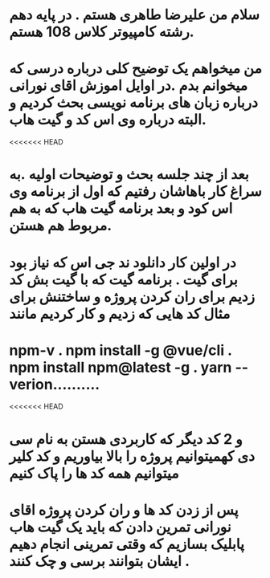 #  سلام من علیرضا طاهری هستم . در پایه دهم رشته کامپیوتر کلاس 108 هستم.
# من میخواهم یک توضیح کلی درباره درسی که میخوانم بدم .در اوایل اموزش اقای نورانی درباره زبان های برنامه نویسی بحث کردیم و البته درباره وی اس کد و گیت هاب.
<<<<<<< HEAD
# بعد از چند جلسه بحث و توضیحات اولیه .به سراغ کار باهاشان رفتیم که اول از برنامه وی اس کود و بعد برنامه گیت هاب که به هم مربوط هم هستن.
# در اولین کار دانلود ند جی اس که نیاز بود  برای گیت . برنامه گیت که با گیت بش کد زدیم برای ران کردن پروژه و ساختنش برای مثال کد هایی که زدیم و کار کردیم مانند 
# npm-v . npm install -g @vue/cli . npm install npm@latest -g . yarn --verion..........
<<<<<<< HEAD
# و 2 کد دیگر که کاربردی هستن به نام سی دی کهمیتوانیم پروژه را بالا بیاوریم و کد کلیر میتوانیم همه کد ها را پاک کنیم
# پس از زدن کد ها و ران کردن پروژه اقای نورانی تمرین دادن که باید یک گیت هاب پابلیک بسازیم که وقتی تمرینی انجام دهیم ایشان بتوانند برسی و چک کنند .